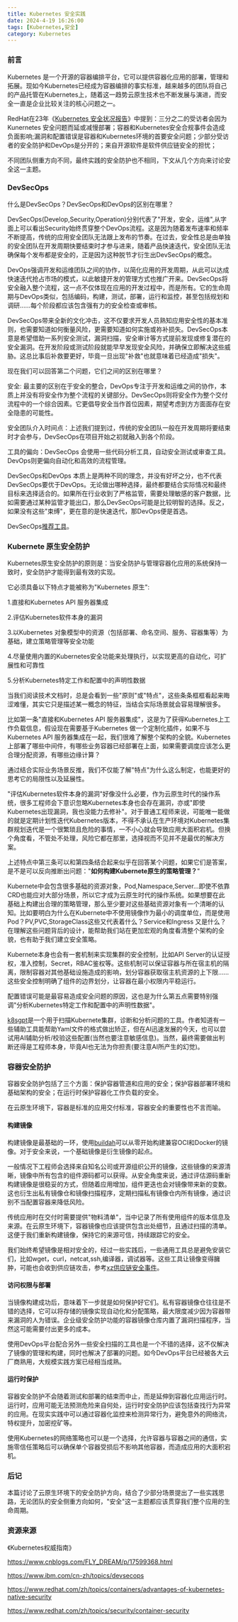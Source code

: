 ```yaml
---
title: Kubernetes 安全实践
date: 2024-4-19 16:26:00
tags: [Kubernetes,安全]
category: Kubernetes
---
```


### 前言

Kubernetes 是一个开源的容器编排平台，它可以提供容器化应用的部署，管理和拓展。现如今Kubernetes已经成为容器编排的事实标准，越来越多的团队将自己的产品托管在Kubernetes上，随着这一趋势云原生技术也不断发展与演进，而安全一直是企业比较关注的核心问题之一。

RedHat在23年《[Kubernetes 安全状况报告](https://www.redhat.com/zh/resources/state-kubernetes-security-report-2023)》中提到：三分之二的受访者会因为Kunernetes 安全问题而延或减慢部署；容器和Kubernetes安全合规事件会造成负面影响;漏洞和配置错误是容器和Kubernetes环境的首要安全问题；少部分受访者的安全防护和DevOps是分开的；来自开源软件是软件供应链安全的担忧；

不同团队侧重方向不同，最终实践的安全防护也不相同，下文从几个方向来讨论安全这一主题。



### DevSecOps

什么是DevSecOps？DevSecOps和DevOps的区别在哪里？

DevSecOps(Develop,Security,Operation)分别代表了"开发，安全，运维",从字面上可以看出Security始终贯穿整个DevOps流程。这是因为随着发布速率和频率不断提高，传统的应用安全团队无法跟上发布的节奏。在过去，安全性总是由单独的安全团队在开发周期快要结束时才参与进来，随着产品快速迭代，安全团队无法确保每个发布都是安全的，正是因为这种脱节才衍生出DevSecOps的概念。

DevOps强调开发和运维团队之间的协作，以简化应用的开发周期，从此可以达成快速迭代抢占市场的模式，以此敏捷开发的管理方式也推广开来。DevSecOps将安全融入整个流程，这一点不仅体现在应用的开发过程中，而是所有。它的生命周期与DevOps类似，包括编码，构建，测试，部署，运行和监控，甚至包括规划和调研……每个阶段都应该包含强有力的安全检查或审核。

DevSecOps带来全新的文化冲击，这不仅要求开发人员熟知应用安全性的基本准则，也需要知道如何衡量风险，更需要知道如何实施或祢补损失。DevSecOps本意是希望借助一系列安全测试，漏洞扫描，安全审计等方式提前发现或修复潜在的安全漏洞。在开发阶段或测试阶段就能早早发现安全风险，并确保立即解决这些威胁。这总比事后补救要更好，毕竟一旦出现"补救"也就意味着已经造成"损失"。

现在我们可以回答第二个问题，它们之间的区别在哪里？

安全: 最主要的区别在于安全的整合，DevOps专注于开发和运维之间的协作，本质上并没有将安全作为整个流程的关键部分。DevSecOps则将安全作为整个交付流程中的一个综合因素。它更倡导安全当作首位因素，期望考虑到方方面面存在安全隐患的可能性。

安全团队介入时间点：上述我们提到过，传统的安全团队一般在开发周期将要结束时才会参与，DevSecOps在项目开始之初就融入到各个阶段。

工具的偏向：DevSecOps 会使用一些代码分析工具，自动安全测试或审查工具。DevOps则更偏向自动化和高效的流程管理。

DevSecOps和DevOps 本质上是两种不同的理念，并没有好坏之分，也不代表DevSecOps要优于DevOps。无论做出哪种选择，最终都要结合实际情况和最终目标来选择适合的。如果所在行业收到了严格监管，需要处理敏感的客户数据，比如需要通过某种监管才能出口，那么DevSecOps可能是比较明智的选择。反之，如果没有这些"束缚"，更在意的是快速迭代，那DevOps便是首选。

DevSecOps[推荐工具](https://time.geekbang.org/column/article/197268)。



### Kubernete 原生安全防护

Kubernetes原生安全防护的原则是：当安全防护与管理容器化应用的系统保持一致时，安全防护才能得到最有效的实现。

它必须具备以下特点才能被称为"Kubernetes 原生":

1.直接和Kubernetes API 服务器集成

2.评估Kubernetes软件本身的漏洞

3.以Kubernetes 对象模型中的资源（包括部署、命名空间、服务、容器集等）为基础，建立策略管理等安全功能

4.尽量使用内置的Kubernetes安全功能来处理执行，以实现更高的自动化，可扩展性和可靠性

5.分析Kubernetes特定工作和配置中的声明性数据

当我们阅读技术文档时，总是会看到一些"原则"或"特点"，这些条条框框看起来晦涩难懂，其实它只是描述某一概念的特征，当结合实际场景就会容易理解很多。

比如第一条"直接和Kubernetes API 服务器集成"，这是为了获得Kubernetes上工作负载信息，假设现在需要基于Kubernetes 做一个定制化插件，如果不与Kubernetes API 服务器集成在一起，我们很难了解整个架构的全貌。Kubernetes上部署了哪些中间件，有哪些业务容器已经部署在上面，如果需要调度应该怎么更合理分配资源，有哪些边缘计算？

通过结合实际业务场景反推，我们不仅能了解"特点"为什么这么制定，也能更好的思考它的局限性以及延展性。

"评估Kubernetes软件本身的漏洞"好像没什么必要，作为云原生时代的操作系统，很多工程师会下意识忽略Kubernetes本身也会存在漏洞，亦或"即使Kubernetes出现漏洞，我也没能力去修补"。对于普通工程师来说，可能唯一能做的就是定期计划性迭代Kubernetes版本，不得不承认在生产环境对Kubernetes集群规划迭代是一个很繁琐且危险的事情，一不小心就会导致应用大面积宕机。但换个角度看，不管处不处理，风险它都在那里，选择视而不见并不是最优的解决方案。



上述特点中第三条可以和第四条结合起来似乎在回答某个问题，如果它们是答案，是不是可以反向推断出问题："**如何构建Kubernete原生的策略管理？**"

Kubernete中会包含很多基础的资源对象，Pod,Namespace,Server…即使不依靠CRD也能应对大部分场景，所以它才成为云原生时代的操作系统。如果想要在此基础上构建出合理的策略管理，那么至少要对这些基础资源对象有一个清晰的认知。比如要明白为什么在Kubernete中不使用镜像作为最小的调度单位，而是使用Pod？PV,PVC,StorageClass这些又代表着什么？Service和Ingress 又是什么？在理解这些问题背后的设计，能帮助我们站在更加宏观的角度看清整个架构的全貌，也有助于我们建立安全策略。

Kubernete本身也会有一套机制来实现集群的安全控制，比如API Server的认证授权，准入控制，Secret，RBAC鉴权等。这些机制可以保证容器与所在宿主机的隔离，限制容器对其他基础设施造成的影响，划分容器获取宿主机资源的上下限……这些安全控制明确了组件的边界划分，让容器在最小权限内平稳运行。



配置错误可能是最容易造成安全问题的原因，这也是为什么第五点需要特别强调"分析Kubernetes特定工作和配置中的声明性数据"。

[k8sgpt](https://github.com/k8sgpt-ai/k8sgpt)是一个用于扫描Kubernete集群，诊断和分析问题的工具。作者知道有一些辅助工具能帮助Yaml文件的格式做出矫正，但在AI迅速发展的今天，也可以尝试用AI辅助分析/校验这些配置(当然也要注意敏感信息)。当然，最终需要做出判断还得是工程师本身，毕竟AI也无法为你担责(要注意AI所产生的幻觉)。





### 容器安全防护

容器安全防护包括了三个方面：保护容器管道和应用的安全；保护容器部署环境和基础架构的安全；在运行时保护容器化工作负载的安全。

在云原生环境下，容器是标准的应用交付标准，容器安全的重要性也不言而喻。

#### 构建镜像

构建镜像是最基础的一环，使用[buildah](https://github.com/containers/buildah)可以从零开始构建兼容OCI和Docker的镜像。对于安全来说，一个基础镜像是衍生镜像的起点。

一般情况下工程师会选择来自知名公司或开源组织公开的镜像，这些镜像的来源清晰，镜像中所有包含的组件源码都可以获得。从安全角度来说，通过评估源码重新构建镜像是很稳妥的方式，但随着应用增加，组件更迭也会对镜像带来新的变数。这也衍生出私有镜像仓和镜像扫描程序，定期扫描私有镜像仓内所有镜像，通过识别不当配置容器来降低风险。

传统应用时在交付时需要提供"物料清单"，当中记录了所有使用组件的版本信息及来源。在云原生环境下，容器镜像也应该提供包含出处细节，且通过扫描的清单。这便于我们重新构建镜像，保持它的来源可信，持续跟踪它的安全。

我们始终希望镜像是相对安全的，经过一些实践后，一些通用工具总是避免安装它们，比如wget，curl，netcat,ssh,编译器，调试器等。这些工具让镜像变得臃肿，可能也会收到供应链攻击，参考[xz供应链安全事件](https://www.secrss.com/articles/65420)。



#### 访问权限与部署

当镜像构建成功后，意味着下一步就是如何保护好它们。私有容器镜像仓往往是不错的选择，它可以将存储的镜像实现自动化和分配策略，最大限度减少因为容器带来漏洞的人为错误。企业级安全防护功能的容器镜像仓库内置了漏洞扫描程序，当然这可能需要付出更多的成本。

使用DevOps平台配合另外一些安全扫描的工具也是一个不错的选择，这不仅解决了镜像的管理和构建，同时也解决了部署的问题。如今DevOps平台已经被各大云厂商熟用，大规模实践方案已经相当成熟。



#### 运行时保护

容器安全防护不会随着测试和部署的结束而中止，而是延伸到容器化应用运行时。运行时，应用可能无法预测危险来自何处，运行时安全防护应该包括查找行为异常的应用。在现实实践中可以通过容器化监控来检测异常行为，避免意外的网络流，特权提升，加密挖矿等。

使用Kubernetes的网络策略也可以是一个选择，允许容器与容器之间的通信，实施零信任策略后可以确保单个容器受损后不影响其他容器，而造成应用的大面积宕机。



### 后记

本篇讨论了云原生环境下的安全防护方向，结合了少部分场景提出了一些实践思路，无论团队的安全侧重方向如何，"安全"这一主题都应该贯穿我们整个应用的生命周期。



### 资源来源

《Kubernetes权威指南》

https://www.cnblogs.com/FLY_DREAM/p/17599368.html

https://www.ibm.com/cn-zh/topics/devsecops

https://www.redhat.com/zh/topics/containers/advantages-of-kubernetes-native-security

https://www.redhat.com/zh/topics/security/container-security

